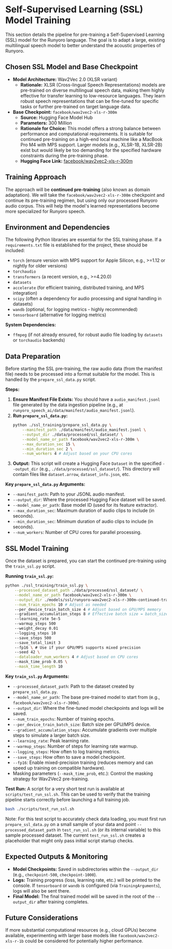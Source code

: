 # Self-Supervised Learning (SSL) Model Training

This section details the pipeline for pre-training a Self-Supervised Learning (SSL) model for the Runyoro language. The goal is to adapt a large, existing multilingual speech model to better understand the acoustic properties of Runyoro.

## Chosen SSL Model and Base Checkpoint

-   **Model Architecture:** Wav2Vec 2.0 (XLSR variant)
    -   **Rationale:** XLSR (Cross-lingual Speech Representations) models are pre-trained on diverse multilingual speech data, making them highly effective for transfer learning to low-resource languages. They learn robust speech representations that can be fine-tuned for specific tasks or further pre-trained on target language data.
-   **Base Checkpoint:** `facebook/wav2vec2-xls-r-300m`
    -   **Source:** Hugging Face Model Hub
    -   **Parameters:** 300 Million
    -   **Rationale for Choice:** This model offers a strong balance between performance and computational requirements. It is suitable for continued pre-training on a high-end local machine like a MacBook Pro M4 with MPS support. Larger models (e.g., XLSR-1B, XLSR-2B) exist but would likely be too demanding for the specified hardware constraints during the pre-training phase.
    -   **Hugging Face Link:** [facebook/wav2vec2-xls-r-300m](https://huggingface.co/facebook/wav2vec2-xls-r-300m)

## Training Approach

The approach will be **continued pre-training** (also known as domain adaptation). We will take the `facebook/wav2vec2-xls-r-300m` checkpoint and continue its pre-training regimen, but using only our processed Runyoro audio corpus. This will help the model's learned representations become more specialized for Runyoro speech.

## Environment and Dependencies

The following Python libraries are essential for the SSL training phase. If a `requirements.txt` file is established for the project, these should be included:

-   `torch` (ensure version with MPS support for Apple Silicon, e.g., >=1.12 or nightly for older versions)
-   `torchaudio`
-   `transformers` (a recent version, e.g., >=4.20.0)
-   `datasets`
-   `accelerate` (for efficient training, distributed training, and MPS integration)
-   `scipy` (often a dependency for audio processing and signal handling in datasets)
-   `wandb` (optional, for logging metrics - highly recommended)
-   `tensorboard` (alternative for logging metrics)

**System Dependencies:**
-   `ffmpeg` (if not already ensured, for robust audio file loading by `datasets` or `torchaudio` backends)

## Data Preparation

Before starting the SSL pre-training, the raw audio data (from the manifest file) needs to be processed into a format suitable for the model. This is handled by the `prepare_ssl_data.py` script.

**Steps:**

1.  **Ensure Manifest File Exists:** You should have a `audio_manifest.jsonl` file generated by the data ingestion pipeline (e.g., at `runyoro_speech_ai/data/manifest/audio_manifest.jsonl`).
2.  **Run `prepare_ssl_data.py`:**
    ```bash
    python ./ssl_training/prepare_ssl_data.py \
        --manifest_path ./data/manifest/audio_manifest.jsonl \
        --output_dir ./data/processed/ssl_dataset/ \
        --model_name_or_path facebook/wav2vec2-xls-r-300m \
        --max_duration_sec 15 \
        --min_duration_sec 2 \
        --num_workers 4 # Adjust based on your CPU cores
    ```
3.  **Output:** This script will create a Hugging Face `Dataset` in the specified `--output_dir` (e.g., `./data/processed/ssl_dataset/`). This directory will contain files like `dataset.arrow`, `dataset_info.json`, etc.

**Key `prepare_ssl_data.py` Arguments:**
*   `--manifest_path`: Path to your JSONL audio manifest.
*   `--output_dir`: Where the processed Hugging Face dataset will be saved.
*   `--model_name_or_path`: Base model ID (used for its feature extractor).
*   `--max_duration_sec`: Maximum duration of audio clips to include (in seconds).
*   `--min_duration_sec`: Minimum duration of audio clips to include (in seconds).
*   `--num_workers`: Number of CPU cores for parallel processing.

## SSL Model Training

Once the dataset is prepared, you can start the continued pre-training using the `train_ssl.py` script.

**Running `train_ssl.py`:**

```bash
python ./ssl_training/train_ssl.py \
    --processed_dataset_path ./data/processed/ssl_dataset/ \
    --model_name_or_path facebook/wav2vec2-xls-r-300m \
    --output_dir ./models/ssl/runyoro-wav2vec2-xls-r-300m-continued-training/ \
    --num_train_epochs 10 # Adjust as needed
    --per_device_train_batch_size 4 # Adjust based on GPU/MPS memory
    --gradient_accumulation_steps 8 # Effective batch size = batch_size * grad_accum
    --learning_rate 5e-5
    --warmup_steps 500
    --weight_decay 0.01
    --logging_steps 10
    --save_steps 500
    --save_total_limit 3
    --fp16 \ # Use if your GPU/MPS supports mixed precision
    --seed 42 \
    --dataloader_num_workers 4 # Adjust based on CPU cores
    --mask_time_prob 0.05 \
    --mask_time_length 10
```

**Key `train_ssl.py` Arguments:**
*   `--processed_dataset_path`: Path to the dataset created by `prepare_ssl_data.py`.
*   `--model_name_or_path`: The base pre-trained model to start from (e.g., `facebook/wav2vec2-xls-r-300m`).
*   `--output_dir`: Where the fine-tuned model checkpoints and logs will be saved.
*   `--num_train_epochs`: Number of training epochs.
*   `--per_device_train_batch_size`: Batch size per GPU/MPS device.
*   `--gradient_accumulation_steps`: Accumulate gradients over multiple steps to simulate a larger batch size.
*   `--learning_rate`: Peak learning rate.
*   `--warmup_steps`: Number of steps for learning rate warmup.
*   `--logging_steps`: How often to log training metrics.
*   `--save_steps`: How often to save a model checkpoint.
*   `--fp16`: Enable mixed-precision training (reduces memory and can speed up training on compatible hardware).
*   Masking parameters (`--mask_time_prob`, etc.): Control the masking strategy for Wav2Vec2 pre-training.

**Test Run:**
A script for a very short test run is available at `scripts/test_run_ssl.sh`. This can be used to verify that the training pipeline starts correctly before launching a full training job.
```bash
bash ./scripts/test_run_ssl.sh
```
Note: For this test script to accurately check data loading, you must first run `prepare_ssl_data.py` on a small sample of your data and point `--processed_dataset_path` in `test_run_ssl.sh` (or its internal variable) to this sample processed dataset. The current `test_run_ssl.sh` creates a placeholder that might only pass initial script startup checks.

## Expected Outputs & Monitoring

-   **Model Checkpoints:** Saved in subdirectories within the `--output_dir` (e.g., `checkpoint-500`, `checkpoint-1000`).
-   **Logs:** Training progress (loss, learning rate, etc.) will be printed to the console. If `tensorboard` or `wandb` is configured (via `TrainingArguments`), logs will also be sent there.
-   **Final Model:** The final trained model will be saved in the root of the `--output_dir` after training completes.

## Future Considerations
If more substantial computational resources (e.g., cloud GPUs) become available, experimenting with larger base models like `facebook/wav2vec2-xls-r-1b` could be considered for potentially higher performance.
